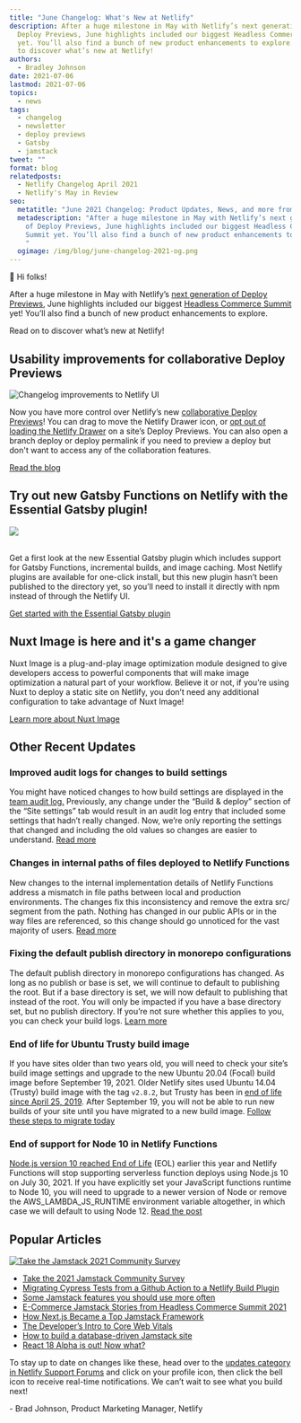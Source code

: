 ```yaml
---
title: "June Changelog: What's New at Netlify"
description: After a huge milestone in May with Netlify’s next generation of
  Deploy Previews, June highlights included our biggest Headless Commerce Summit
  yet. You’ll also find a bunch of new product enhancements to explore. Read on
  to discover what’s new at Netlify!
authors:
  - Bradley Johnson
date: 2021-07-06
lastmod: 2021-07-06
topics:
  - news
tags:
  - changelog
  - newsletter
  - deploy previews
  - Gatsby
  - jamstack
tweet: ""
format: blog
relatedposts:
  - Netlify Changelog April 2021
  - Netlify's May in Review
seo:
  metatitle: "June 2021 Changelog: Product Updates, News, and more from the Netlify Team "
  metadescription: "After a huge milestone in May with Netlify’s next generation
    of Deploy Previews, June highlights included our biggest Headless Commerce
    Summit yet. You’ll also find a bunch of new product enhancements to explore.
    "
  ogimage: /img/blog/june-changelog-2021-og.png
---
```

👋  Hi folks!

After a huge milestone in May with Netlify’s [next generation of Deploy Previews](https://www.netlify.com/blog/2021/05/19/next-generation-deploy-previews-plus-netlify-acquires-featurepeek/), June highlights included our biggest [Headless Commerce Summit](https://www.netlify.com/blog/2021/06/16/e-commerce-jamstack-stories-from-headless-commerce-summit-2021/) yet! You’ll also find a bunch of new product enhancements to explore.

Read on to discover what’s new at Netlify!

## Usability improvements for collaborative Deploy Previews

![Changelog improvements to Netlify UI](/img/blog/changelog-2.png)

Now you have more control over Netlify’s new [collaborative Deploy Previews](https://www.netlify.com/blog/2021/05/19/next-generation-deploy-previews-plus-netlify-acquires-featurepeek/)! You can drag to move the Netlify Drawer icon, or [opt out of loading the Netlify Drawer](https://docs.netlify.com/site-deploys/deploy-previews/#preview-changes-without-the-netlify-drawer) on a site’s Deploy Previews. You can also open a branch deploy or deploy permalink if you need to preview a deploy but don't want to access any of the collaboration features.

[Read the blog](https://www.netlify.com/blog/2021/06/07/usability-improvements-for-collaborative-deploy-previews/)

## Try out new Gatsby Functions on Netlify with the Essential Gatsby plugin!

![](/img/blog/changelog-1.png)

\
Get a first look at the new Essential Gatsby plugin which includes support for Gatsby Functions, incremental builds, and image caching. Most Netlify plugins are available for one-click install, but this new plugin hasn’t been published to the directory yet, so you’ll need to install it directly with npm instead of through the Netlify UI.

[Get started with the Essential Gatsby plugin](https://www.netlify.com/blog/2021/06/03/how-to-enable-gatsby-functions-on-netlify/)

## Nuxt Image is here and it's a game changer

Nuxt Image is a plug-and-play image optimization module designed to give developers access to powerful components that will make image optimization a natural part of your workflow. Believe it or not, if you’re using Nuxt to deploy a static site on Netlify, you don’t need any additional configuration to take advantage of Nuxt Image!

[Learn more about Nuxt Image](https://www.netlify.com/blog/2021/06/11/nuxt-image-is-here-and-its-a-game-changer/)

## Other Recent Updates

### Improved audit logs for changes to build settings

  You might have noticed changes to how build settings are displayed in the [team audit log.](https://docs.netlify.com/accounts-and-billing/team-management/team-audit-log/) Previously, any change under the “Build & deploy” section of the “Site settings” tab would result in an audit log entry that included some settings that hadn’t really changed. Now, we’re only reporting the settings that changed and including the old values so changes are easier to understand. [Read more](https://answers.netlify.com/t/improved-audit-logs-for-changes-to-build-settings/39833)

### Changes in internal paths of files deployed to Netlify Functions

  New changes to the internal implementation details of Netlify Functions address a mismatch in file paths between local and production environments. The changes fix this inconsistency and remove the extra src/ segment from the path. Nothing has changed in our public APIs or in the way files are referenced, so this change should go unnoticed for the vast majority of users. [Read more](https://answers.netlify.com/t/changes-in-internal-paths-of-files-deployed-to-netlify-functions/39205)

### Fixing the default publish directory in monorepo configurations

  The default publish directory in monorepo configurations has changed. As long as no publish or base is set, we will continue to default to publishing the root. But if a base directory is set, we will now default to publishing that instead of the root. You will only be impacted if you have a base directory set, but no publish directory. If you’re not sure whether this applies to you, you can check your build logs. [Learn more](https://answers.netlify.com/t/breaking-change-fixing-the-default-publish-directory-in-monorepo-configurations/38871)

### End of life for Ubuntu Trusty build image

  If you have sites older than two years old, you will need to check your site’s build image settings and upgrade to the new Ubuntu 20.04 (Focal) build image before September 19, 2021. Older Netlify sites used Ubuntu 14.04 (Trusty) build image with the tag `v2.8.2`, but Trusty has been in [end of life since April 25, 2019](https://fridge.ubuntu.com/2019/05/02/ubuntu-14-04-trusty-tahr-reached-end-of-life-on-april-25-2019-esm-available/). After September 19, you will not be able to run new builds of your site until you have migrated to a new build image. [Follow these steps to migrate today](https://answers.netlify.com/t/please-read-end-of-support-for-trusty-build-image-everything-you-need-to-know/39004)
### End of support for Node 10 in Netlify Functions

  [Node.js version 10 reached End of Life](https://nodejs.org/en/about/releases/) (EOL) earlier this year and Netlify Functions will stop supporting serverless function deploys using Node.js 10 on July 30, 2021. If you have explicitly set your JavaScript functions runtime to Node 10, you will need to upgrade to a newer version of Node or remove the AWS_LAMBDA_JS_RUNTIME environment variable altogether, in which case we will default to using Node 12. [Read the post](https://answers.netlify.com/t/end-of-support-for-node-10-in-netlify-functions-everything-you-need-to-know/40033)

## Popular Articles

[![Take the Jamstack 2021 Community Survey](/img/blog/jamstack-community-survey-og-image-14.png)](https://www.surveymonkey.com/r/jamstack-survey-blog)

* [Take the 2021 Jamstack Community Survey](https://www.netlify.com/blog/2021/06/23/take-the-2021-jamstack-community-survey/)
* [Migrating Cypress Tests from a Github Action to a Netlify Build Plugin](https://www.netlify.com/blog/2021/06/22/migrating-cypress-tests-from-a-github-action-to-a-netlify-build-plugin/)
* [Some Jamstack features you should use more often](https://www.netlify.com/blog/2021/06/17/some-jamstack-features-you-should-use-more-often/)
* [E-Commerce Jamstack Stories from Headless Commerce Summit 2021](https://www.netlify.com/blog/2021/06/16/e-commerce-jamstack-stories-from-headless-commerce-summit-2021/)
* [How Next.js Became a Top Jamstack Framework](https://www.netlify.com/blog/2021/06/14/how-next.js-became-a-top-jamstack-framework/)
* [The Developer’s Intro to Core Web Vitals](https://www.netlify.com/blog/2021/06/11/the-developers-intro-to-core-web-vitals/)
* [How to build a database-driven Jamstack site](https://www.netlify.com/blog/2021/06/10/how-to-build-a-database-driven-jamstack-site/)
* [React 18 Alpha is out! Now what?](https://www.netlify.com/blog/2021/06/08/react-18-alpha-is-out-now-what/)

To stay up to date on changes like these, head over to the [updates category in Netlify Support Forums](https://answers.netlify.com/c/features/updates/51?utm_campaign=General%20Newsletter&utm_medium=email&_hsmi=2&_hsenc=p2ANqtz--IRbpFAIm-gHxhvzRpuED2Q87pw9BrlTky8RmNQjMRUOK0uvr-q9Jun4pyibKQRN-rXNX37M4ZGEpI2N1ZQyP4BH9v3w&utm_content=2&utm_source=hs_email) and click on your profile icon, then click the bell icon to receive real-time notifications. We can’t wait to see what you build next!

\- Brad Johnson, Product Marketing Manager, Netlify
